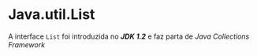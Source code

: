 # Java.util.List

A interface `List` foi introduzida no ***JDK 1.2*** e faz parta de *Java Collections Framework* 